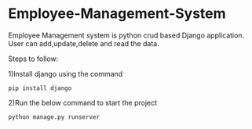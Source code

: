 # Employee-Management-System
Employee Management system is python crud based Django application. User can add,update,delete and read the data.

Steps to follow:

1)Install django using the command

`pip install django`

2)Run the below command to start the project

`python manage.py runserver`
